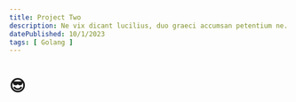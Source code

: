 ```yaml
---
title: Project Two
description: Ne vix dicant lucilius, duo graeci accumsan petentium ne. Lorem ipsum dolor sit amet.
datePublished: 10/1/2023
tags: [ Golang ]
---
```


# 😎